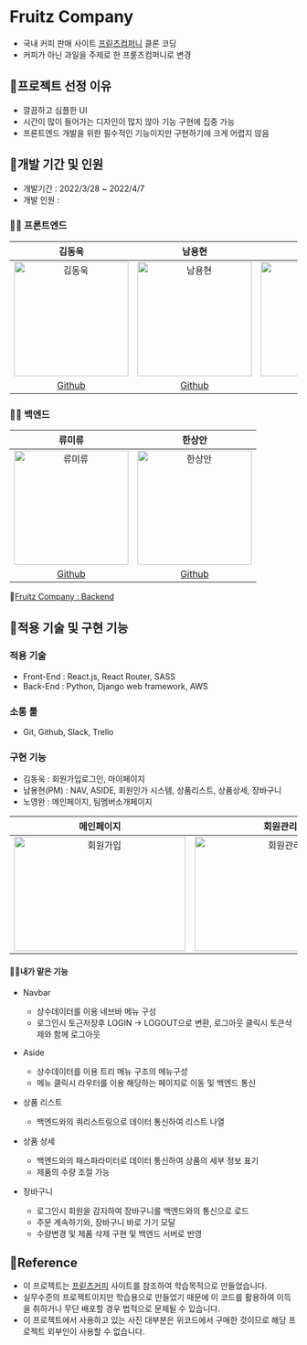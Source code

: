 # Fruitz Company
- 국내 커피 판매 사이트 [프릳츠컴퍼니](https://fritz.co.kr/) 클론 코딩
- 커피가 아닌 과일을 주제로 한 프룯츠컴퍼니로 변경

## 📌프로젝트 선정 이유
- 깔끔하고 심플한 UI
- 시간이 많이 들어가는 디자인이 많지 않아 기능 구현에 집중 가능
- 프론트엔드 개발을 위한 필수적인 기능이지만 구현하기에 크게 어렵지 않음


## 📌개발 기간 및 인원

- 개발기간 : 2022/3/28 ~ 2022/4/7
- 개발 인원 :
### 🧑‍💻 프론트엔드
|김동욱|남용현|노영완|
|:----:|:----:|:----:|
|<img width="200" height="200" alt="김동욱" src="https://user-images.githubusercontent.com/95746551/162573111-31bcb64a-e7c9-4ded-88a8-5e5eaa512bab.JPG">|<img width="200" height="200" alt="남용현" src="https://user-images.githubusercontent.com/95746551/162573146-2b6f6d85-c928-4fd0-ba62-94644140fa53.png">|<img width="200" height="200" alt="노영완" src="https://user-images.githubusercontent.com/95746551/162573168-cf925827-c623-47f3-b02b-b40ac7e5fdc7.png">|
|[Github](https://github.com/dan2dong)|[Github](https://github.com/sunnyfterrain)|[Github](https://github.com/nohnohnohnoh)|

### 🧑‍💻 백엔드
|류미류|한상안|
|:----:|:----:|
|<img width="200" height="200" alt="류미류" src="https://user-images.githubusercontent.com/95746551/162573414-d623d83b-91c4-4713-b9b1-6ac5fd93d488.JPG">|<img width="200" height="200" alt="한상안" src="https://user-images.githubusercontent.com/95746551/162573392-6abdda80-b63d-4cd4-8efe-705a5d6d07d6.png">|
|[Github](https://github.com/mquat)|[Github](https://github.com/sangahnhan)|

🔗[Fruitz Company : Backend](https://github.com/wecode-bootcamp-korea/31-1st-TheCreationOfWeb-backend)



## 📌적용 기술 및 구현 기능

### 적용 기술

- Front-End : React.js, React Router, SASS
- Back-End : Python, Django web framework, AWS

### 소통 툴

- Git, Github, Slack, Trello
  ​
### 구현 기능
 
- 김동욱 : 회원가입로그인, 마이페이지
- 남용현(PM) : NAV, ASIDE, 회원인가 시스템, 상품리스트, 상품상세, 장바구니
- 노영완 : 메인페이지, 팀멤버소개페이지

|메인페이지|회원관리|상품페이지|
|:---:|:---:|:---:|
|<img width="300" height="200" alt="회원가입" src="https://user-images.githubusercontent.com/95746551/162576974-3ff8621d-a1af-42ac-8655-0a1601669f4f.gif">|<img width="300" height="200" alt="회원관리" src="https://user-images.githubusercontent.com/95746551/162576969-6428e9f7-e756-4a7f-9e42-4cc082b38785.gif">|<img width="300" height="200" alt="회원가입" src="https://user-images.githubusercontent.com/95746551/162374253-77dfda2e-fbc5-4890-90c2-861b596dadf2.gif">

#### 🧑‍💻내가 맡은 기능
- Navbar
  - 상수데이터를 이용 네브바 메뉴 구성
  - 로그인시 토근저장후 LOGIN -> LOGOUT으로 변환, 로그아웃 클릭시 토큰삭제와 함께 로그아웃
  
- Aside
  - 상수데이터를 이용 트리 메뉴 구조의 메뉴구성
  - 메뉴 클릭시 라우터를 이용 해당하는 페이지로 이동 및 백엔드 통신 
  
- 상품 리스트
  - 백엔드와의 쿼리스트링으로 데이터 통신하여 리스트 나열
  
- 상품 상세
  - 백엔드와의 패스파라미터로 데이터 통신하여 상품의 세부 정보 표기
  - 제품의 수량 조절 가능
  
- 장바구니
  - 로그인시 회원을 감지하여 장바구니를 백엔드와의 통신으로 로드
  - 주문 계속하기와, 장바구니 바로 가기 모달    
  - 수량변경 및 제품 삭제 구현 및 백엔드 서버로 반영
  
  
## 📌Reference

- 이 프로젝트는 [프릳츠커피](https://fritz.co.kr/) 사이트를 참조하여 학습목적으로 만들었습니다.
- 실무수준의 프로젝트이지만 학습용으로 만들었기 때문에 이 코드를 활용하여 이득을 취하거나 무단 배포할 경우 법적으로 문제될 수 있습니다.
- 이 프로젝트에서 사용하고 있는 사진 대부분은 위코드에서 구매한 것이므로 해당 프로젝트 외부인이 사용할 수 없습니다.
